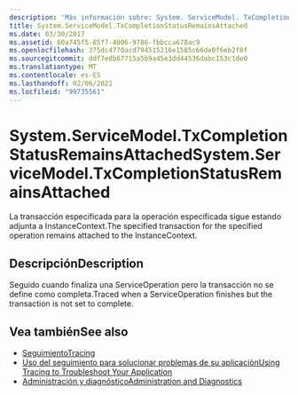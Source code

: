 ```yaml
---
description: 'Más información sobre: System. ServiceModel. TxCompletionStatusRemainsAttached'
title: System.ServiceModel.TxCompletionStatusRemainsAttached
ms.date: 03/30/2017
ms.assetid: 60a745f5-85f7-4006-9786-fbbcca678ac9
ms.openlocfilehash: 375dc4770acd794515216e1585c66de0f6eb2f0f
ms.sourcegitcommit: ddf7edb67715a5b9a45e3dd44536dabc153c1de0
ms.translationtype: MT
ms.contentlocale: es-ES
ms.lasthandoff: 02/06/2021
ms.locfileid: "99735561"
---
```

# <a name="systemservicemodeltxcompletionstatusremainsattached"></a><span data-ttu-id="7b24a-103">System.ServiceModel.TxCompletionStatusRemainsAttached</span><span class="sxs-lookup"><span data-stu-id="7b24a-103">System.ServiceModel.TxCompletionStatusRemainsAttached</span></span>

<span data-ttu-id="7b24a-104">La transacción especificada para la operación especificada sigue estando adjunta a InstanceContext.</span><span class="sxs-lookup"><span data-stu-id="7b24a-104">The specified transaction for the specified operation remains attached to the InstanceContext.</span></span>  
  
## <a name="description"></a><span data-ttu-id="7b24a-105">Descripción</span><span class="sxs-lookup"><span data-stu-id="7b24a-105">Description</span></span>  

 <span data-ttu-id="7b24a-106">Seguido cuando finaliza una ServiceOperation pero la transacción no se define como completa.</span><span class="sxs-lookup"><span data-stu-id="7b24a-106">Traced when a ServiceOperation finishes but the transaction is not set to complete.</span></span>  
  
## <a name="see-also"></a><span data-ttu-id="7b24a-107">Vea también</span><span class="sxs-lookup"><span data-stu-id="7b24a-107">See also</span></span>

- [<span data-ttu-id="7b24a-108">Seguimiento</span><span class="sxs-lookup"><span data-stu-id="7b24a-108">Tracing</span></span>](index.md)
- [<span data-ttu-id="7b24a-109">Uso del seguimiento para solucionar problemas de su aplicación</span><span class="sxs-lookup"><span data-stu-id="7b24a-109">Using Tracing to Troubleshoot Your Application</span></span>](using-tracing-to-troubleshoot-your-application.md)
- [<span data-ttu-id="7b24a-110">Administración y diagnóstico</span><span class="sxs-lookup"><span data-stu-id="7b24a-110">Administration and Diagnostics</span></span>](../index.md)
